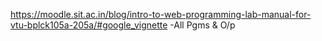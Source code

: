 https://moodle.sit.ac.in/blog/intro-to-web-programming-lab-manual-for-vtu-bplck105a-205a/#google_vignette -All Pgms & O/p
